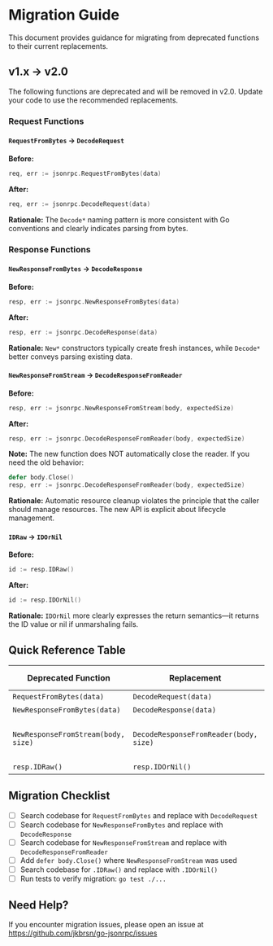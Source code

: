 # Migration Guide

This document provides guidance for migrating from deprecated functions to their current replacements.

## v1.x → v2.0

The following functions are deprecated and will be removed in v2.0. Update your code to use the recommended replacements.

### Request Functions

#### `RequestFromBytes` → `DecodeRequest`

**Before:**
```go
req, err := jsonrpc.RequestFromBytes(data)
```

**After:**
```go
req, err := jsonrpc.DecodeRequest(data)
```

**Rationale:** The `Decode*` naming pattern is more consistent with Go conventions and clearly indicates parsing from bytes.

### Response Functions

#### `NewResponseFromBytes` → `DecodeResponse`

**Before:**
```go
resp, err := jsonrpc.NewResponseFromBytes(data)
```

**After:**
```go
resp, err := jsonrpc.DecodeResponse(data)
```

**Rationale:** `New*` constructors typically create fresh instances, while `Decode*` better conveys parsing existing data.

#### `NewResponseFromStream` → `DecodeResponseFromReader`

**Before:**
```go
resp, err := jsonrpc.NewResponseFromStream(body, expectedSize)
```

**After:**
```go
resp, err := jsonrpc.DecodeResponseFromReader(body, expectedSize)
```

**Note:** The new function does NOT automatically close the reader. If you need the old behavior:

```go
defer body.Close()
resp, err := jsonrpc.DecodeResponseFromReader(body, expectedSize)
```

**Rationale:** Automatic resource cleanup violates the principle that the caller should manage resources. The new API is explicit about lifecycle management.

#### `IDRaw` → `IDOrNil`

**Before:**
```go
id := resp.IDRaw()
```

**After:**
```go
id := resp.IDOrNil()
```

**Rationale:** `IDOrNil` more clearly expresses the return semantics—it returns the ID value or nil if unmarshaling fails.

## Quick Reference Table

| Deprecated Function | Replacement | Breaking Changes |
|---------------------|-------------|------------------|
| `RequestFromBytes(data)` | `DecodeRequest(data)` | None |
| `NewResponseFromBytes(data)` | `DecodeResponse(data)` | None |
| `NewResponseFromStream(body, size)` | `DecodeResponseFromReader(body, size)` | Does not auto-close reader |
| `resp.IDRaw()` | `resp.IDOrNil()` | None |

## Migration Checklist

- [ ] Search codebase for `RequestFromBytes` and replace with `DecodeRequest`
- [ ] Search codebase for `NewResponseFromBytes` and replace with `DecodeResponse`
- [ ] Search codebase for `NewResponseFromStream` and replace with `DecodeResponseFromReader`
- [ ] Add `defer body.Close()` where `NewResponseFromStream` was used
- [ ] Search codebase for `.IDRaw()` and replace with `.IDOrNil()`
- [ ] Run tests to verify migration: `go test ./...`

## Need Help?

If you encounter migration issues, please open an issue at https://github.com/jkbrsn/go-jsonrpc/issues
